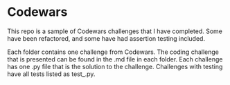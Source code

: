 # Codewars
This repo is a sample of Codewars challenges that I have completed. Some have been refactored, and some have had assertion testing included.

Each folder contains one challenge from Codewars. The coding challenge that is presented can be found in the <challenge name>.md file in each folder. 
Each challenge has one .py file that is the solution to the challenge. Challenges with testing have all tests listed as test_<challenge name>.py.
